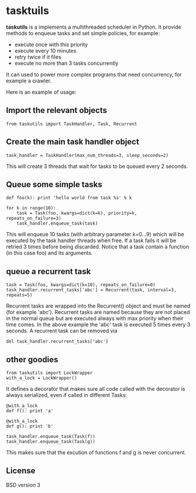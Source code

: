 # tasktuils

**taskutils** is a implements a multithreaded scheduler in Python. 
It provide methods to enqueue tasks and set simple policies, for example:

- execute once with this priority
- execute every 10 minutes
- retry twice if it files
- execute no more than 3 tasks concurrently

It can used to power more complex programs that need concurrency, for example a crawler.

Here is an example of usage:

## Import the relevant objects

    from taskutils import TaskHandler, Task, Recurrent

## Create the main task handler object

    task_handler = TaskHandler(max_num_threads=3, sleep_seconds=2)

This will create 3 threads that wait for tasks to be queued every 2 seconds.

## Queue some simple tasks

    def foo(k): print 'hello world from task %s' % k

    for k in range(10):
        task = Task(foo, kwargs=dict(k=k), priority=k, repeats_on_failure=3)
        task_handler.enqueue_task(task)

This will enqueue 10 tasks (with arbitrary parameter k=0...9) which will be executed by
the task handler threads when free. If a task fails it will be retried 3 times before being 
discarded. Notice that a task contain a function (in this case foo) and its arguments.

## queue a recurrent task

    task = Task(foo, kwargs=dict(k=10), repeats_on_failure=0)
    task_handler.recurrent_tasks['abc'] = Recurrent(task, interval=3, repeats=5)

Recurrent tasks are wrapped into the Recurrent() object and must be named (for example 'abc').
Recurrent tasks are named because they are not placed in the normal queue but are executed always 
with max priority when their time comes. In the above example the 'abc' task is executed 
5 times every 3 seconds. A recurrent task can be removed via

    del task_handler.recurrent_tasks['abc']

## other goodies

    from taskutils import LockWrapper
    with_a_lock = LockWrapper()

It defines a decorator that makes sure all code called with the decorator is always serialized, even if called in different Tasks:

    @with_a_lock
    def f(): print 'a'
    
    @with_a_lock
    def g(): print 'b'

    task_handler.enqueue_task(Task(f))
    task_handler.enqueue_task(Task(g))

This makes sure that the excution of functions f and g is never concurrent.

## License

BSD version 3

